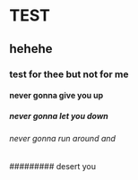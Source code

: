 # TEST
## hehehe
### test for thee but not for me
#### never gonna give you up
##### never gonna let you down
###### never gonna run around and
######### desert you
